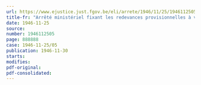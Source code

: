 ```yaml
---
url: https://www.ejustice.just.fgov.be/eli/arrete/1946/11/25/1946112505/justel
title-fr: "Arrêté ministériel fixant les redevances provisionnelles à verser au Conseil professionnel du gaz, en liquidation, à partir du 1er juillet 1946"
date: 1946-11-25
source:
number: 1946112505
page: 888888
case: 1946-11-25/05
publication: 1946-11-30
starts:
modifies:
pdf-original:
pdf-consolidated:
---
```


